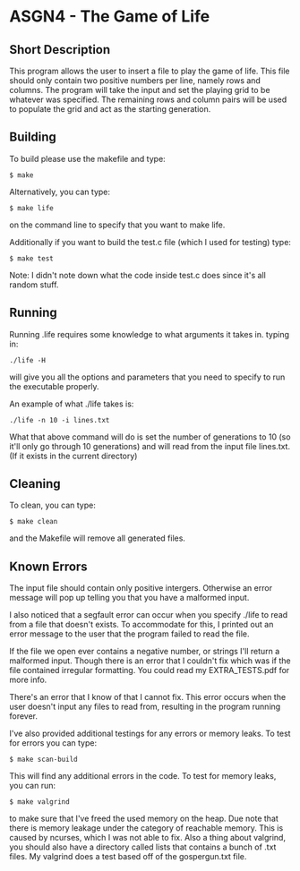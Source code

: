 # ASGN4 - The Game of Life

## Short Description

This program allows the user to insert a file to play the game of life. This file should only 
contain two positive numbers per line, namely rows and columns. The program will take the input 
and set the playing grid to be whatever was specified. The remaining rows and column pairs will be 
used to populate the grid and act as the starting generation.

## Building

To build please use the makefile and type:
```
$ make
```
Alternatively, you can type:
```
$ make life
```
on the command line to specify that you want to make life.

Additionally if you want to build the test.c file (which I used for testing) type:
```
$ make test
``` 
Note: I didn't note down what the code inside test.c does since it's all random stuff.

## Running

Running .life requires some knowledge to what arguments it takes in. typing in:
```
./life -H

```
will give you all the options and parameters that you need to specify to run the executable
properly.

An example of what ./life takes is:
```
./life -n 10 -i lines.txt
```
What that above command will do is set the number of generations to 10 (so it'll only go through 
10 generations) and will read from the input file lines.txt. (If it exists in the current 
directory)

## Cleaning

To clean, you can type:
```
$ make clean
```
and the Makefile will remove all generated files.

## Known Errors

The input file should contain only positive intergers. Otherwise an error message will pop up 
telling you that you have a malformed input. 

I also noticed that a segfault error can occur when you specify ./life to read from a file that 
doesn't exists. To accommodate for this, I printed out an error message to the user that the 
program failed to read the file.

If the file we open ever contains a negative number, or strings I'll return a malformed input.
Though there is an error that I couldn't fix which was if the file contained irregular formatting.
You could read my EXTRA\_TESTS.pdf for more info.

There's an error that I know of that I cannot fix. This error occurs when the user doesn't 
input any files to read from, resulting in the program running forever.

I've also provided additional testings for any errors or memory leaks. To test for errors
you can type:
```
$ make scan-build
```
This will find any additional errors in the code. To test for memory leaks, you can run:
```
$ make valgrind
```
to make sure that I've freed the used memory on the heap. Due note that there is memory leakage
under the category of reachable memory. This is caused by ncurses, which I was not able to fix.
Also a thing about valgrind, you should also have a directory called lists that contains a bunch 
of .txt files. My valgrind does a test based off of the gospergun.txt file.
